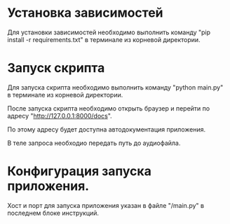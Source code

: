 # Установка зависимостей
Для установки зависимостей необходимо выполнить команду "pip install -r requirements.txt" в терминале из корневой директории.
# Запуск скрипта
Для запуска скрипта необходимо выполнить команду "python main.py" в терминале из корневой директории.

После запуска скрипта необходимо открыть браузер и перейти по адресу "http://127.0.0.1:8000/docs".

По этому адресу будет доступна автодокументация приложения.

В теле запроса необходио передать путь до аудиофайла.
# Конфигурация запуска приложения.
Хост и порт для запуска приложения указан в файле "/main.py" в последнем блоке инструкций.
